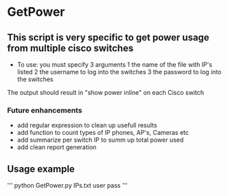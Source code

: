 # GetPower

## This script is very specific to get power usage from multiple cisco switches

* To use: you must specify 3 arguments
 1 the name of the file with IP's listed
 2 the username to log into the switches
 3 the password to log into the switches

The output should result in "show power inline" on each Cisco switch

### Future enhancements

* add regular expression to clean up usefull results
* add function to count types of IP phones, AP's, Cameras etc
* add summarize per switch IP to summ up total power used
* add clean report generation

## Usage example

'''
python GetPower.py IPs.txt user pass
'''

